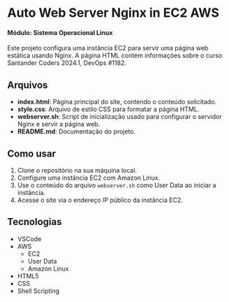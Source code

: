 # Auto Web Server Nginx in EC2 AWS
#### Módulo: Sistema Operacional Linux

Este projeto configura uma instância EC2 para servir uma página web estática usando Nginx. A página HTML contém informações sobre o curso Santander Coders 2024.1, DevOps #1182.

## Arquivos

- **index.html**: Página principal do site, contendo o conteúdo solicitado.
- **style.css**: Arquivo de estilo CSS para formatar a página HTML.
- **webserver.sh**: Script de inicialização usado para configurar o servidor Nginx e servir a página web.
- **README.md**: Documentação do projeto.

## Como usar

1. Clone o repositório na sua máquina local.
2. Configure uma instância EC2 com Amazon Linux.
3. Use o conteúdo do arquivo `webserver.sh` como User Data ao iniciar a instância.
4. Acesse o site via o endereço IP público da instância EC2.

## Tecnologias 

* VSCode
* AWS
  - EC2
  - User Data
  - Amazon Linux
*  HTML5
*  CSS
*  Shell Scripting
  
   
